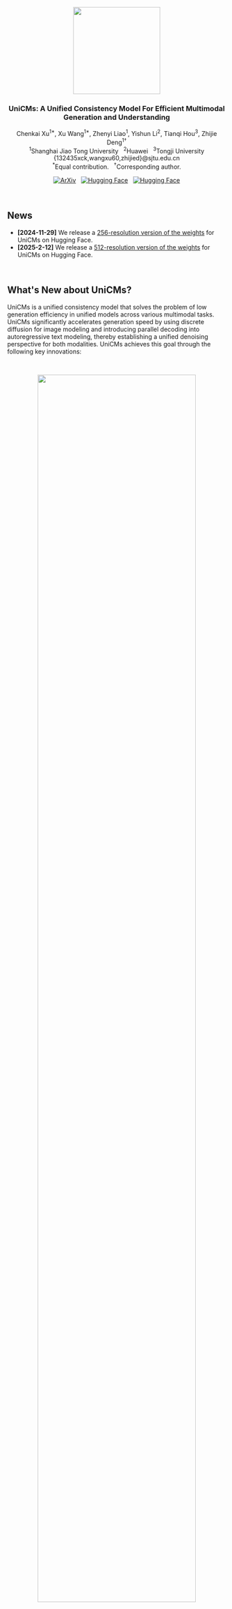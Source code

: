 <div align="center">

<img src="docs/title.png" width="200"> <!-- Slightly larger logo -->

### UniCMs: A Unified Consistency Model For Efficient Multimodal Generation and Understanding

<!-- Authors and affiliations with improved formatting -->
Chenkai Xu<sup>1*</sup>, Xu Wang<sup>1*</sup>, Zhenyi Liao<sup>1</sup>, Yishun Li<sup>2</sup>, Tianqi Hou<sup>3</sup>, Zhijie Deng<sup>1†</sup><br>
<sup>1</sup>Shanghai Jiao Tong University &nbsp; <sup>2</sup>Huawei &nbsp; <sup>3</sup>Tongji University
<br>
{132435xck,wangxu60,zhijied}@sjtu.edu.cn <!-- Compact email display -->
<br>
<sup>*</sup>Equal contribution. &nbsp; <sup>†</sup>Corresponding author.
<br>

<!-- Badges with more spacing and consistent style -->
[![ArXiv](https://img.shields.io/badge/ArXiv-2502.05415-B31B1B.svg?style=flat-square)](https://arxiv.org/abs/2502.05415) &nbsp;
[![Hugging Face](https://img.shields.io/badge/%F0%9F%A4%97%20Hugging%20Face-UniCMs--256-FFD700.svg?style=flat-square&logo=hugging-face)](https://huggingface.co/SJTU-Deng-Lab/UniCMs-256) &nbsp;
[![Hugging Face](https://img.shields.io/badge/%F0%9F%A4%97%20Hugging%20Face-UniCMs--512-FFD700.svg?style=flat-square&logo=hugging-face)](https://huggingface.co/SJTU-Deng-Lab/UniCMs-512)

</div>

<br>

## News

<!-- Use a bulleted list with bold dates for better readability -->

*   **[2024-11-29]** We release a [256-resolution version of the weights](https://huggingface.co/SJTU-Deng-Lab/UniCMs-256) for UniCMs on Hugging Face.
*   **[2025-2-12]** We release a [512-resolution version of the weights](https://huggingface.co/SJTU-Deng-Lab/UniCMs-512) for UniCMs on Hugging Face.

<br>

## What's New about UniCMs?

UniCMs is a unified consistency model that solves the problem of low generation efficiency in unified models across various multimodal tasks. UniCMs significantly accelerates generation speed by using discrete diffusion for image modeling and introducing parallel decoding into autoregressive text modeling, thereby establishing a unified denoising perspective for both modalities. UniCMs achieves this goal through the following key innovations:

<br>

<p align="center">
<img src="docs/trajectory.png" width="85%">  <!-- Slightly smaller image, adjust width as needed -->
</p>

<br>

<!-- Use a bulleted list with more descriptive points -->

*   **Unified Denoising:** UniCMs leverages parallel text decoding techniques (Jacobi decoding) to reframe text generation as a denoising process, mirroring image generation. This creates a unified perspective where both modalities are treated as denoising trajectories.
*   **Consistency Distillation:** Inspired by acceleration techniques in diffusion models, UniCMs employs consistency distillation to significantly shorten these multimodal denoising trajectories. This results in much faster content generation.
*   **Trajectory Segmentation and Curriculum Learning:** To improve training convergence, UniCMs adopts a staged training approach.  This involves progressively decreasing trajectory segments and incorporating curriculum learning.
*   **Top-k Sampling:** To enhance the quality of generated samples, particularly when using fewer sampling steps, UniCMs incorporates top-k sampling during the inference phase.

<br>

## Results

UniCMs demonstrates substantial speed improvements in both text-to-image and image-to-text generation.  **Importantly, we are releasing models for both 256 and 512 resolutions.**

<!-- Use headings for different result sections -->

### 512-Resolution Model

*   **Text-to-Image Generation:**  The 512-resolution UniCMs surpasses Show-o's 8-step sampling performance with just 4 steps, and outperforms Show-o's 4-step sampling with only 2 steps.

    <p align="center">
    <img src="docs/t2i_result_512.png" width="80%"> <!-- Adjust width as needed -->
    </p>

*   **Multimodal Understanding:**  The 512-resolution model achieves approximately 1.5x faster inference with minimal performance degradation.

    <p align="center">
    <img src="docs/mmu_result_512.png" width="80%">
    </p>

### 256-Resolution Model

*   **Text-to-Image Generation:** The 256-resolution UniCMs achieves performance close to Show-o's 8-step sampling at 4 steps, and surpasses Show-o's 4-step sampling at 2-step sampling.

    <p align="center">
    <img src="docs/t2i_result.png" width="80%">
    </p>

*   **Multimodal Understanding:** The 256-resolution model is about 1.5 times faster without much performance loss.

    <p align="center">
    <img src="docs/mmu_result.png" width="80%">
    </p>

<br>

## Getting Started

First, create and activate the Conda environment:

```bash
conda create -n UniCMs python=3.8
conda activate UniCMs  # Activate the environment
cd UniCMs
pip3 install -r requirements.txt
```

### Inference

<!-- Use subheadings and code blocks for clarity -->

#### Multimodal Understanding

```bash
# For 512-resolution model
sh inference_mmu_512.sh

# For 256-resolution model
sh inference_mmu_256.sh
```

<p align="center">
<img src="docs/mmu.png" width="100%"> <!-- Adjust image size as needed -->
</p>

#### Text-to-Image Generation

```bash
# For 512-resolution model
sh inference_t2i_512.sh

# For 256-resolution model
sh inference_t2i_256.sh
```

<p align="center">
<img src="docs/t2i_512.png" width="100%">  <!-- Example output for 512-res -->
</p>

<p align="center">
<img src="docs/t2i.png" width="100%">  <!-- Example output for 256-res -->
</p>

<br>

## Training pipeline

```bash
sh train_script/train512.sh
```

<br>


## TODO

<!-- Use a checklist for better visual representation -->

*   [x] Release inference and training code.
*   [x] Release model weights.
*   [x] Conduct further experiments with larger models and datasets.

<br>

## Contributing

We warmly welcome contributions to UniCMs!  If you have suggestions for new features or improvements, please open an issue or submit a pull request. Your contributions are highly appreciated!

<br>

## Citation

```bibtex
@misc{xu2025unicmsunifiedconsistencymodel,
      title={UniCMs: A Unified Consistency Model For Efficient Multimodal Generation and Understanding}, 
      author={Chenkai Xu and Xu Wang and Zhenyi Liao and Yishun Li and Tianqi Hou and Zhijie Deng},
      year={2025},
      eprint={2502.05415},
      archivePrefix={arXiv},
      primaryClass={cs.CV},
      url={https://arxiv.org/abs/2502.05415}, 
}
```

<br>

## Acknowledgments

We extend our sincere gratitude to the authors of Show-o and the developers of the essential libraries and frameworks that underpin UniCMs.  This includes, but is not limited to: open-muse, Phi-1.5, maskgit, taming-transformers, transformers, accelerate, and diffusers.  We deeply appreciate the invaluable contributions of all the authors.
